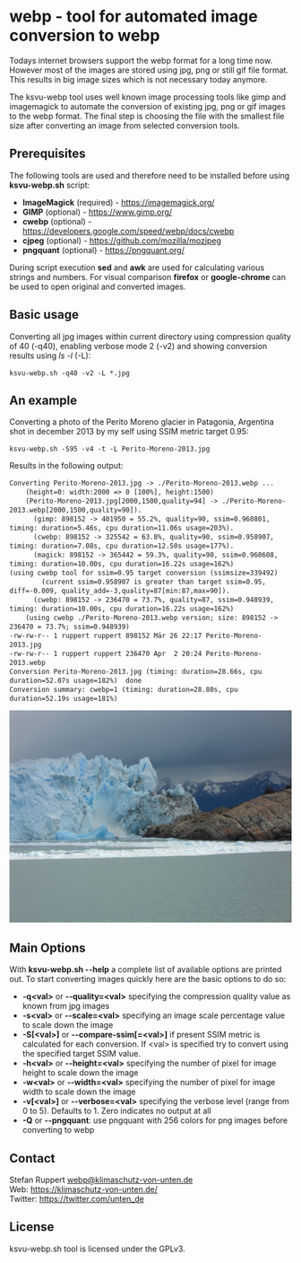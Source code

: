 # webp - tool for automated image conversion to webp

Todays internet browsers support the webp format for a long time now. However most
of the images are stored using jpg, png or still gif file format. This results in
big image sizes which is not necessary today anymore.

The ksvu-webp tool uses well known image processing tools like gimp and imagemagick
to automate the conversion of existing jpg, png or gif images to the webp format.
The final step is choosing the file with the smallest file size after converting an
image from selected conversion tools.

## Prerequisites

The following tools are used and therefore need to be installed before using
**ksvu-webp.sh** script:

* **ImageMagick** (required) - https://imagemagick.org/
* **GIMP** (optional)        - https://www.gimp.org/
* **cwebp** (optional)       - https://developers.google.com/speed/webp/docs/cwebp
* **cjpeg**  (optional)      - https://github.com/mozilla/mozjpeg
* **pngquant** (optional)    - https://pngquant.org/

During script execution **sed** and **awk** are used for calculating various strings
and numbers. For visual comparison **firefox** or **google-chrome** can be used to
open original and converted images.

## Basic usage

Converting all jpg images within current directory using compression quality of 40 (-q40),
enabling verbose mode 2 (-v2) and showing conversion results using *ls -l* (-L):

    ksvu-webp.sh -q40 -v2 -L *.jpg

## An example

Converting a photo of the Perito Moreno glacier in Patagonia, Argentina shot in december
2013 by my self using SSIM metric target 0.95:

    ksvu-webp.sh -S95 -v4 -t -L Perito-Moreno-2013.jpg

Results in the following output:

    Converting Perito-Moreno-2013.jpg -> ./Perito-Moreno-2013.webp ...
        (height=0: width:2000 => 0 [100%], height:1500)
    	(Perito-Moreno-2013.jpg[2000,1500,quality=94] -> ./Perito-Moreno-2013.webp[2000,1500,quality=90]).
          (gimp: 898152 -> 401950 = 55.2%, quality=90, ssim=0.960801, timing: duration=5.46s, cpu duration=11.06s usage=203%).
      	  (cwebp: 898152 -> 325542 = 63.8%, quality=90, ssim=0.958907, timing: duration=7.08s, cpu duration=12.50s usage=177%).
          (magick: 898152 -> 365442 = 59.3%, quality=90, ssim=0.960608, timing: duration=10.00s, cpu duration=16.22s usage=162%)
	(using cwebp tool for ssim=0.95 target conversion (ssimsize=339492)
            (current ssim=0.958907 is greater than target ssim=0.95, diff=-0.009, quality_add=-3,quality=87[min:87,max=90]).
          (cwebp: 898152 -> 236470 = 73.7%, quality=87, ssim=0.948939, timing: duration=10.00s, cpu duration=16.22s usage=162%)
        (using cwebp ./Perito-Moreno-2013.webp version; size: 898152 -> 236470 = 73.7%; ssim=0.948939)
    -rw-rw-r-- 1 ruppert ruppert 898152 Mär 26 22:17 Perito-Moreno-2013.jpg
    -rw-rw-r-- 1 ruppert ruppert 236470 Apr  2 20:24 Perito-Moreno-2013.webp
    Conversion Perito-Moreno-2013.jpg (timing: duration=28.66s, cpu duration=52.07s usage=182%)  done
    Conversion summary: cwebp=1 (timing: duration=28.80s, cpu duration=52.19s usage=181%) 

![Perito Moreno glacier](https://github.com/klimaschutz-von-unten-de/webp/blob/main/Perito-Moreno-2013.webp "Perito-Moreno glacier in 2013")

## Main Options

With **ksvu-webp.sh --help** a complete list of available options are printed out. To start
converting images quickly here are the basic options to do so:

* **-q\<val>** or **--quality=\<val>** specifying the compression quality value as known from jpg images
* **-s\<val>** or **--scale=\<val>** specifying an image scale percentage value to scale down the image
* **-S[\<val>]** or **--compare-ssim[=\<val>]** if present SSIM metric is calculated for each conversion. If \<val> is specified try to convert using the specified target SSIM value.
* **-h\<val>** or **--height=\<val>** specifying the number of pixel for image height to scale down the image
* **-w\<val>** or **--width=\<val>** specifying the number of pixel for image width to scale down the image
* **-v[\<val>]** or **--verbose=\<val>** specifying the verbose level (range from 0 to 5). Defaults to 1. Zero indicates no output at all
* **-Q** or **--pngquant**: use pngquant with 256 colors for png images before converting to webp

## Contact

Stefan Ruppert <webp@klimaschutz-von-unten.de>  
Web:     https://klimaschutz-von-unten.de/  
Twitter: https://twitter.com/unten_de  

## License

ksvu-webp.sh tool is licensed under the GPLv3.
